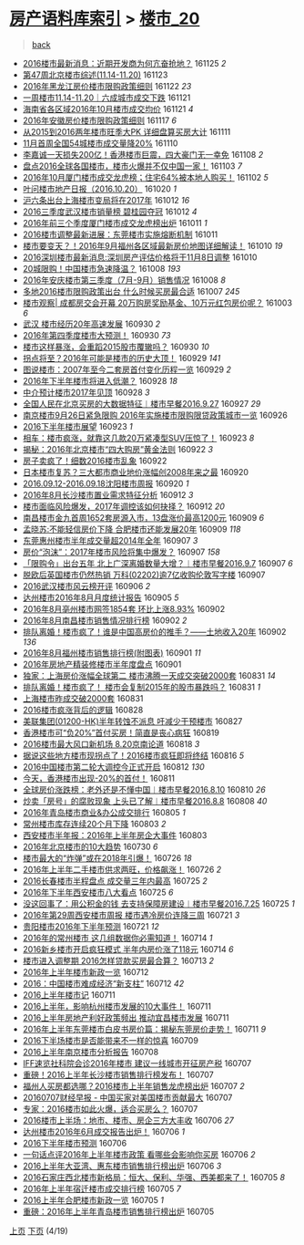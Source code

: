 [房产语料库索引](../../README.md)  > [楼市_20](楼市_20.md)
====
> [back](../README.md)

- [2016楼市最新消息：近期开发商为何亢奋抢地？](http://jkwz.applinzi.com/ittc/6904355472051536901.html#2016%E6%A5%BC%E5%B8%82%E6%9C%80%E6%96%B0%E6%B6%88%E6%81%AF%EF%BC%9A%E8%BF%91%E6%9C%9F%E5%BC%80%E5%8F%91%E5%95%86%E4%B8%BA%E4%BD%95%E4%BA%A2%E5%A5%8B%E6%8A%A2%E5%9C%B0%EF%BC%9F) 161125 *2* 
- [第47周北京楼市综述(11.14-11.20)](http://jkwz.applinzi.com/ittc/6903640656265610245.html#%E7%AC%AC47%E5%91%A8%E5%8C%97%E4%BA%AC%E6%A5%BC%E5%B8%82%E7%BB%BC%E8%BF%B0%2811.14-11.20%29) 161123  
- [2016年黑龙江房价楼市限购政策细则](http://jkwz.applinzi.com/ittc/6903271389846307845.html#2016%E5%B9%B4%E9%BB%91%E9%BE%99%E6%B1%9F%E6%88%BF%E4%BB%B7%E6%A5%BC%E5%B8%82%E9%99%90%E8%B4%AD%E6%94%BF%E7%AD%96%E7%BB%86%E5%88%99) 161122 *23* 
- [一周楼市11.14-11.20｜六成城市成交下跌](http://jkwz.applinzi.com/ittc/6903021102900446212.html#%E4%B8%80%E5%91%A8%E6%A5%BC%E5%B8%8211.14-11.20%EF%BD%9C%E5%85%AD%E6%88%90%E5%9F%8E%E5%B8%82%E6%88%90%E4%BA%A4%E4%B8%8B%E8%B7%8C) 161121  
- [海南省各区域2016年10月楼市成交均价](http://jkwz.applinzi.com/ittc/6902989555677791237.html#%E6%B5%B7%E5%8D%97%E7%9C%81%E5%90%84%E5%8C%BA%E5%9F%9F2016%E5%B9%B410%E6%9C%88%E6%A5%BC%E5%B8%82%E6%88%90%E4%BA%A4%E5%9D%87%E4%BB%B7) 161121 *4* 
- [2016年安徽房价楼市限购政策细则](http://jkwz.applinzi.com/ittc/6901395016127087620.html#2016%E5%B9%B4%E5%AE%89%E5%BE%BD%E6%88%BF%E4%BB%B7%E6%A5%BC%E5%B8%82%E9%99%90%E8%B4%AD%E6%94%BF%E7%AD%96%E7%BB%86%E5%88%99) 161117 *6* 
- [从2015到2016两年楼市旺季大PK 详细盘算买房大计](http://jkwz.applinzi.com/ittc/6899139954013111301.html#%E4%BB%8E2015%E5%88%B02016%E4%B8%A4%E5%B9%B4%E6%A5%BC%E5%B8%82%E6%97%BA%E5%AD%A3%E5%A4%A7PK+%E8%AF%A6%E7%BB%86%E7%9B%98%E7%AE%97%E4%B9%B0%E6%88%BF%E5%A4%A7%E8%AE%A1) 161111  
- [11月首周全国54城楼市成交量降20%](http://jkwz.applinzi.com/ittc/6898798592319292420.html#11%E6%9C%88%E9%A6%96%E5%91%A8%E5%85%A8%E5%9B%BD54%E5%9F%8E%E6%A5%BC%E5%B8%82%E6%88%90%E4%BA%A4%E9%87%8F%E9%99%8D20%25) 161110  
- [李嘉诚一天损失200亿！香港楼市巨震，四大豪门无一幸免](http://jkwz.applinzi.com/ittc/6898275817166996485.html#%E6%9D%8E%E5%98%89%E8%AF%9A%E4%B8%80%E5%A4%A9%E6%8D%9F%E5%A4%B1200%E4%BA%BF%EF%BC%81%E9%A6%99%E6%B8%AF%E6%A5%BC%E5%B8%82%E5%B7%A8%E9%9C%87%EF%BC%8C%E5%9B%9B%E5%A4%A7%E8%B1%AA%E9%97%A8%E6%97%A0%E4%B8%80%E5%B9%B8%E5%85%8D) 161108 *2* 
- [盘点2016全球各国楼市，楼市火爆并不仅中国一家！](http://jkwz.applinzi.com/ittc/6896391190861054980.html#%E7%9B%98%E7%82%B92016%E5%85%A8%E7%90%83%E5%90%84%E5%9B%BD%E6%A5%BC%E5%B8%82%EF%BC%8C%E6%A5%BC%E5%B8%82%E7%81%AB%E7%88%86%E5%B9%B6%E4%B8%8D%E4%BB%85%E4%B8%AD%E5%9B%BD%E4%B8%80%E5%AE%B6%EF%BC%81) 161103 *7* 
- [2016年10月厦门楼市成交龙虎榜；住宅64%被本地人购买！](http://jkwz.applinzi.com/ittc/6895829626332382212.html#2016%E5%B9%B410%E6%9C%88%E5%8E%A6%E9%97%A8%E6%A5%BC%E5%B8%82%E6%88%90%E4%BA%A4%E9%BE%99%E8%99%8E%E6%A6%9C%EF%BC%9B%E4%BD%8F%E5%AE%8564%25%E8%A2%AB%E6%9C%AC%E5%9C%B0%E4%BA%BA%E8%B4%AD%E4%B9%B0%EF%BC%81) 161102 *5* 
- [叶问楼市地产日报（2016.10.20）](http://jkwz.applinzi.com/ittc/6891152882828575749.html#%E5%8F%B6%E9%97%AE%E6%A5%BC%E5%B8%82%E5%9C%B0%E4%BA%A7%E6%97%A5%E6%8A%A5%EF%BC%882016.10.20%EF%BC%89) 161020 *1* 
- [沪六条出台上海楼市变局将在2017年](http://jkwz.applinzi.com/ittc/6888223002570785797.html#%E6%B2%AA%E5%85%AD%E6%9D%A1%E5%87%BA%E5%8F%B0%E4%B8%8A%E6%B5%B7%E6%A5%BC%E5%B8%82%E5%8F%98%E5%B1%80%E5%B0%86%E5%9C%A82017%E5%B9%B4) 161012 *16* 
- [2016三季度武汉楼市销量榜 碧桂园夺冠](http://jkwz.applinzi.com/ittc/6888142328862082052.html#2016%E4%B8%89%E5%AD%A3%E5%BA%A6%E6%AD%A6%E6%B1%89%E6%A5%BC%E5%B8%82%E9%94%80%E9%87%8F%E6%A6%9C+%E7%A2%A7%E6%A1%82%E5%9B%AD%E5%A4%BA%E5%86%A0) 161012 *4* 
- [2016年前三个季度厦门楼市成交龙虎榜出炉](http://jkwz.applinzi.com/ittc/6887732677922259972.html#2016%E5%B9%B4%E5%89%8D%E4%B8%89%E4%B8%AA%E5%AD%A3%E5%BA%A6%E5%8E%A6%E9%97%A8%E6%A5%BC%E5%B8%82%E6%88%90%E4%BA%A4%E9%BE%99%E8%99%8E%E6%A6%9C%E5%87%BA%E7%82%89) 161011 *1* 
- [2016楼市调整最新进展：东莞楼市实施熔断机制](http://jkwz.applinzi.com/ittc/6887663833144886276.html#2016%E6%A5%BC%E5%B8%82%E8%B0%83%E6%95%B4%E6%9C%80%E6%96%B0%E8%BF%9B%E5%B1%95%EF%BC%9A%E4%B8%9C%E8%8E%9E%E6%A5%BC%E5%B8%82%E5%AE%9E%E6%96%BD%E7%86%94%E6%96%AD%E6%9C%BA%E5%88%B6) 161011  
- [楼市要变天？！2016年9月福州各区域最新房价地图详细解读！](http://jkwz.applinzi.com/ittc/6887440639750308868.html#%E6%A5%BC%E5%B8%82%E8%A6%81%E5%8F%98%E5%A4%A9%EF%BC%9F%EF%BC%812016%E5%B9%B49%E6%9C%88%E7%A6%8F%E5%B7%9E%E5%90%84%E5%8C%BA%E5%9F%9F%E6%9C%80%E6%96%B0%E6%88%BF%E4%BB%B7%E5%9C%B0%E5%9B%BE%E8%AF%A6%E7%BB%86%E8%A7%A3%E8%AF%BB%EF%BC%81) 161010 *19* 
- [2016深圳楼市最新消息:深圳房产评估价格将于11月8日调整](http://jkwz.applinzi.com/ittc/6887296837853119492.html#2016%E6%B7%B1%E5%9C%B3%E6%A5%BC%E5%B8%82%E6%9C%80%E6%96%B0%E6%B6%88%E6%81%AF%3A%E6%B7%B1%E5%9C%B3%E6%88%BF%E4%BA%A7%E8%AF%84%E4%BC%B0%E4%BB%B7%E6%A0%BC%E5%B0%86%E4%BA%8E11%E6%9C%888%E6%97%A5%E8%B0%83%E6%95%B4) 161010  
- [20城限购！中国楼市急速降温？](http://jkwz.applinzi.com/ittc/6886728951052895237.html#20%E5%9F%8E%E9%99%90%E8%B4%AD%EF%BC%81%E4%B8%AD%E5%9B%BD%E6%A5%BC%E5%B8%82%E6%80%A5%E9%80%9F%E9%99%8D%E6%B8%A9%EF%BC%9F) 161008 *193* 
- [2016年安庆楼市第三季度（7月-9月）销售情况](http://jkwz.applinzi.com/ittc/6886679389537829892.html#2016%E5%B9%B4%E5%AE%89%E5%BA%86%E6%A5%BC%E5%B8%82%E7%AC%AC%E4%B8%89%E5%AD%A3%E5%BA%A6%EF%BC%887%E6%9C%88-9%E6%9C%88%EF%BC%89%E9%94%80%E5%94%AE%E6%83%85%E5%86%B5) 161008 *8* 
- [多地2016楼市限购政策出台 什么时候买房最合适](http://jkwz.applinzi.com/ittc/6886279080013464581.html#%E5%A4%9A%E5%9C%B02016%E6%A5%BC%E5%B8%82%E9%99%90%E8%B4%AD%E6%94%BF%E7%AD%96%E5%87%BA%E5%8F%B0+%E4%BB%80%E4%B9%88%E6%97%B6%E5%80%99%E4%B9%B0%E6%88%BF%E6%9C%80%E5%90%88%E9%80%82) 161007 *245* 
- [楼市观察| 成都房交会开幕 20万购房奖励基金、10万元红包房价呢？](http://jkwz.applinzi.com/ittc/6884868285996205061.html#%E6%A5%BC%E5%B8%82%E8%A7%82%E5%AF%9F%7C+%E6%88%90%E9%83%BD%E6%88%BF%E4%BA%A4%E4%BC%9A%E5%BC%80%E5%B9%95+20%E4%B8%87%E8%B4%AD%E6%88%BF%E5%A5%96%E5%8A%B1%E5%9F%BA%E9%87%91%E3%80%8110%E4%B8%87%E5%85%83%E7%BA%A2%E5%8C%85%E6%88%BF%E4%BB%B7%E5%91%A2%EF%BC%9F) 161003 *6* 
- [武汉 楼市经历20年高速发展](http://jkwz.applinzi.com/ittc/6883712120033641477.html#%E6%AD%A6%E6%B1%89+%E6%A5%BC%E5%B8%82%E7%BB%8F%E5%8E%8620%E5%B9%B4%E9%AB%98%E9%80%9F%E5%8F%91%E5%B1%95) 160930 *2* 
- [2016年第四季度楼市大预测！](http://jkwz.applinzi.com/ittc/6883606331965047812.html#2016%E5%B9%B4%E7%AC%AC%E5%9B%9B%E5%AD%A3%E5%BA%A6%E6%A5%BC%E5%B8%82%E5%A4%A7%E9%A2%84%E6%B5%8B%EF%BC%81) 160930 *73* 
- [楼市这样暴涨，会重蹈2015股市覆辙吗？](http://jkwz.applinzi.com/ittc/6883556015362016261.html#%E6%A5%BC%E5%B8%82%E8%BF%99%E6%A0%B7%E6%9A%B4%E6%B6%A8%EF%BC%8C%E4%BC%9A%E9%87%8D%E8%B9%882015%E8%82%A1%E5%B8%82%E8%A6%86%E8%BE%99%E5%90%97%EF%BC%9F) 160930 *10* 
- [拐点将至？2016年可能是楼市的历史大顶！](http://jkwz.applinzi.com/ittc/6883238041346376709.html#%E6%8B%90%E7%82%B9%E5%B0%86%E8%87%B3%EF%BC%9F2016%E5%B9%B4%E5%8F%AF%E8%83%BD%E6%98%AF%E6%A5%BC%E5%B8%82%E7%9A%84%E5%8E%86%E5%8F%B2%E5%A4%A7%E9%A1%B6%EF%BC%81) 160929 *141* 
- [图说楼市：2007年至今二套房首付变化历程一览](http://jkwz.applinzi.com/ittc/6883216567520723973.html#%E5%9B%BE%E8%AF%B4%E6%A5%BC%E5%B8%82%EF%BC%9A2007%E5%B9%B4%E8%87%B3%E4%BB%8A%E4%BA%8C%E5%A5%97%E6%88%BF%E9%A6%96%E4%BB%98%E5%8F%98%E5%8C%96%E5%8E%86%E7%A8%8B%E4%B8%80%E8%A7%88) 160929 *2* 
- [2016年下半年楼市将进入低潮？](http://jkwz.applinzi.com/ittc/6882915510940861445.html#2016%E5%B9%B4%E4%B8%8B%E5%8D%8A%E5%B9%B4%E6%A5%BC%E5%B8%82%E5%B0%86%E8%BF%9B%E5%85%A5%E4%BD%8E%E6%BD%AE%EF%BC%9F) 160928 *18* 
- [中介预计楼市2017年见顶](http://jkwz.applinzi.com/ittc/6882830771387106309.html#%E4%B8%AD%E4%BB%8B%E9%A2%84%E8%AE%A1%E6%A5%BC%E5%B8%822017%E5%B9%B4%E8%A7%81%E9%A1%B6) 160928 *3* 
- [全国人民在北京买房的大数据特征︱楼市早餐2016.9.27](http://jkwz.applinzi.com/ittc/6882420555369677829.html#%E5%85%A8%E5%9B%BD%E4%BA%BA%E6%B0%91%E5%9C%A8%E5%8C%97%E4%BA%AC%E4%B9%B0%E6%88%BF%E7%9A%84%E5%A4%A7%E6%95%B0%E6%8D%AE%E7%89%B9%E5%BE%81%EF%B8%B1%E6%A5%BC%E5%B8%82%E6%97%A9%E9%A4%902016.9.27) 160927 *29* 
- [南京楼市9月26日紧急限购 2016年实施楼市限购限贷政策城市一览](http://jkwz.applinzi.com/ittc/6882284577497809924.html#%E5%8D%97%E4%BA%AC%E6%A5%BC%E5%B8%829%E6%9C%8826%E6%97%A5%E7%B4%A7%E6%80%A5%E9%99%90%E8%B4%AD+2016%E5%B9%B4%E5%AE%9E%E6%96%BD%E6%A5%BC%E5%B8%82%E9%99%90%E8%B4%AD%E9%99%90%E8%B4%B7%E6%94%BF%E7%AD%96%E5%9F%8E%E5%B8%82%E4%B8%80%E8%A7%88) 160926  
- [2016下半年楼市展望](http://jkwz.applinzi.com/ittc/6880980483118203909.html#2016%E4%B8%8B%E5%8D%8A%E5%B9%B4%E6%A5%BC%E5%B8%82%E5%B1%95%E6%9C%9B) 160923 *1* 
- [相车：楼市疯涨，就靠这几款20万紧凑型SUV压惊了！](http://jkwz.applinzi.com/ittc/6880724170568107013.html#%E7%9B%B8%E8%BD%A6%EF%BC%9A%E6%A5%BC%E5%B8%82%E7%96%AF%E6%B6%A8%EF%BC%8C%E5%B0%B1%E9%9D%A0%E8%BF%99%E5%87%A0%E6%AC%BE20%E4%B8%87%E7%B4%A7%E5%87%91%E5%9E%8BSUV%E5%8E%8B%E6%83%8A%E4%BA%86%EF%BC%81) 160923 *8* 
- [揭秘：2016年北京楼市“四大购房”黄金法则](http://jkwz.applinzi.com/ittc/6880709487958164485.html#%E6%8F%AD%E7%A7%98%EF%BC%9A2016%E5%B9%B4%E5%8C%97%E4%BA%AC%E6%A5%BC%E5%B8%82%E2%80%9C%E5%9B%9B%E5%A4%A7%E8%B4%AD%E6%88%BF%E2%80%9D%E9%BB%84%E9%87%91%E6%B3%95%E5%88%99) 160922 *3* 
- [房子卖疯了！细数2016楼市乱象](http://jkwz.applinzi.com/ittc/6880617020063745029.html#%E6%88%BF%E5%AD%90%E5%8D%96%E7%96%AF%E4%BA%86%EF%BC%81%E7%BB%86%E6%95%B02016%E6%A5%BC%E5%B8%82%E4%B9%B1%E8%B1%A1) 160922  
- [日本楼市复苏？三大都市商业地价涨幅创2008年来之最](http://jkwz.applinzi.com/ittc/6879975801574917125.html#%E6%97%A5%E6%9C%AC%E6%A5%BC%E5%B8%82%E5%A4%8D%E8%8B%8F%EF%BC%9F%E4%B8%89%E5%A4%A7%E9%83%BD%E5%B8%82%E5%95%86%E4%B8%9A%E5%9C%B0%E4%BB%B7%E6%B6%A8%E5%B9%85%E5%88%9B2008%E5%B9%B4%E6%9D%A5%E4%B9%8B%E6%9C%80) 160920  
- [2016.09.12-2016.09.18沈阳楼市周报](http://jkwz.applinzi.com/ittc/6879963194080101381.html#2016.09.12-2016.09.18%E6%B2%88%E9%98%B3%E6%A5%BC%E5%B8%82%E5%91%A8%E6%8A%A5) 160920 *1* 
- [2016年8月长沙楼市置业需求特征分析](http://jkwz.applinzi.com/ittc/6877019523479241733.html#2016%E5%B9%B48%E6%9C%88%E9%95%BF%E6%B2%99%E6%A5%BC%E5%B8%82%E7%BD%AE%E4%B8%9A%E9%9C%80%E6%B1%82%E7%89%B9%E5%BE%81%E5%88%86%E6%9E%90) 160912 *3* 
- [楼市面临风险爆发，2017年调控该如何抉择？](http://jkwz.applinzi.com/ittc/6876921264496706564.html#%E6%A5%BC%E5%B8%82%E9%9D%A2%E4%B8%B4%E9%A3%8E%E9%99%A9%E7%88%86%E5%8F%91%EF%BC%8C2017%E5%B9%B4%E8%B0%83%E6%8E%A7%E8%AF%A5%E5%A6%82%E4%BD%95%E6%8A%89%E6%8B%A9%EF%BC%9F) 160912 *20* 
- [南昌楼市金九首周1652套房源入市，13盘涨价最高1200元](http://jkwz.applinzi.com/ittc/6875794784286934021.html#%E5%8D%97%E6%98%8C%E6%A5%BC%E5%B8%82%E9%87%91%E4%B9%9D%E9%A6%96%E5%91%A81652%E5%A5%97%E6%88%BF%E6%BA%90%E5%85%A5%E5%B8%82%EF%BC%8C13%E7%9B%98%E6%B6%A8%E4%BB%B7%E6%9C%80%E9%AB%981200%E5%85%83) 160909 *6* 
- [孟晓苏:不能轻信房价下降 合肥楼市还能发展20年](http://jkwz.applinzi.com/ittc/6875777154209547268.html#%E5%AD%9F%E6%99%93%E8%8B%8F%3A%E4%B8%8D%E8%83%BD%E8%BD%BB%E4%BF%A1%E6%88%BF%E4%BB%B7%E4%B8%8B%E9%99%8D+%E5%90%88%E8%82%A5%E6%A5%BC%E5%B8%82%E8%BF%98%E8%83%BD%E5%8F%91%E5%B1%9520%E5%B9%B4) 160909 *118* 
- [东莞惠州楼市半年成交量超2014年全年](http://jkwz.applinzi.com/ittc/6875229152923354117.html#%E4%B8%9C%E8%8E%9E%E6%83%A0%E5%B7%9E%E6%A5%BC%E5%B8%82%E5%8D%8A%E5%B9%B4%E6%88%90%E4%BA%A4%E9%87%8F%E8%B6%852014%E5%B9%B4%E5%85%A8%E5%B9%B4) 160907 *3* 
- [房价“泡沫”：2017年楼市风险将集中爆发？](http://jkwz.applinzi.com/ittc/6875152868465705988.html#%E6%88%BF%E4%BB%B7%E2%80%9C%E6%B3%A1%E6%B2%AB%E2%80%9D%EF%BC%9A2017%E5%B9%B4%E6%A5%BC%E5%B8%82%E9%A3%8E%E9%99%A9%E5%B0%86%E9%9B%86%E4%B8%AD%E7%88%86%E5%8F%91%EF%BC%9F) 160907 *158* 
- [「限购令」出台五年 北上广深离婚数量大增？︱楼市早餐2016.9.7](http://jkwz.applinzi.com/ittc/6875141612560188420.html#%E3%80%8C%E9%99%90%E8%B4%AD%E4%BB%A4%E3%80%8D%E5%87%BA%E5%8F%B0%E4%BA%94%E5%B9%B4+%E5%8C%97%E4%B8%8A%E5%B9%BF%E6%B7%B1%E7%A6%BB%E5%A9%9A%E6%95%B0%E9%87%8F%E5%A4%A7%E5%A2%9E%EF%BC%9F%EF%B8%B1%E6%A5%BC%E5%B8%82%E6%97%A9%E9%A4%902016.9.7) 160907 *6* 
- [脱欧后英国楼市仍然热销 万科(02202)逾7亿收购伦敦写字楼](http://jkwz.applinzi.com/ittc/6875061360894936068.html#%E8%84%B1%E6%AC%A7%E5%90%8E%E8%8B%B1%E5%9B%BD%E6%A5%BC%E5%B8%82%E4%BB%8D%E7%84%B6%E7%83%AD%E9%94%80+%E4%B8%87%E7%A7%91%2802202%29%E9%80%BE7%E4%BA%BF%E6%94%B6%E8%B4%AD%E4%BC%A6%E6%95%A6%E5%86%99%E5%AD%97%E6%A5%BC) 160907  
- [2016武汉楼市风云榜开评](http://jkwz.applinzi.com/ittc/6874581362861933572.html#2016%E6%AD%A6%E6%B1%89%E6%A5%BC%E5%B8%82%E9%A3%8E%E4%BA%91%E6%A6%9C%E5%BC%80%E8%AF%84) 160906 *2* 
- [达州楼市2016年8月月度统计报告](http://jkwz.applinzi.com/ittc/6874429506441446404.html#%E8%BE%BE%E5%B7%9E%E6%A5%BC%E5%B8%822016%E5%B9%B48%E6%9C%88%E6%9C%88%E5%BA%A6%E7%BB%9F%E8%AE%A1%E6%8A%A5%E5%91%8A) 160905 *5* 
- [2016年8月亳州楼市网签1854套 环比上涨8.93%](http://jkwz.applinzi.com/ittc/6873295537364796420.html#2016%E5%B9%B48%E6%9C%88%E4%BA%B3%E5%B7%9E%E6%A5%BC%E5%B8%82%E7%BD%91%E7%AD%BE1854%E5%A5%97+%E7%8E%AF%E6%AF%94%E4%B8%8A%E6%B6%A88.93%25) 160902  
- [2016年8月南昌楼市销售情况排行榜](http://jkwz.applinzi.com/ittc/6873292272988324868.html#2016%E5%B9%B48%E6%9C%88%E5%8D%97%E6%98%8C%E6%A5%BC%E5%B8%82%E9%94%80%E5%94%AE%E6%83%85%E5%86%B5%E6%8E%92%E8%A1%8C%E6%A6%9C) 160902 *2* 
- [排队离婚！楼市疯了！谁是中国高房价的推手？——土地收入20年](http://jkwz.applinzi.com/ittc/6873182561009927173.html#%E6%8E%92%E9%98%9F%E7%A6%BB%E5%A9%9A%EF%BC%81%E6%A5%BC%E5%B8%82%E7%96%AF%E4%BA%86%EF%BC%81%E8%B0%81%E6%98%AF%E4%B8%AD%E5%9B%BD%E9%AB%98%E6%88%BF%E4%BB%B7%E7%9A%84%E6%8E%A8%E6%89%8B%EF%BC%9F%E2%80%94%E2%80%94%E5%9C%9F%E5%9C%B0%E6%94%B6%E5%85%A520%E5%B9%B4) 160902 *136* 
- [2016年8月福州楼市销售排行榜(附图表)](http://jkwz.applinzi.com/ittc/6872951433716040708.html#2016%E5%B9%B48%E6%9C%88%E7%A6%8F%E5%B7%9E%E6%A5%BC%E5%B8%82%E9%94%80%E5%94%AE%E6%8E%92%E8%A1%8C%E6%A6%9C%28%E9%99%84%E5%9B%BE%E8%A1%A8%29) 160901 *11* 
- [2016年房地产精装修楼市半年度盘点](http://jkwz.applinzi.com/ittc/6872917116520498181.html#2016%E5%B9%B4%E6%88%BF%E5%9C%B0%E4%BA%A7%E7%B2%BE%E8%A3%85%E4%BF%AE%E6%A5%BC%E5%B8%82%E5%8D%8A%E5%B9%B4%E5%BA%A6%E7%9B%98%E7%82%B9) 160901  
- [独家：上海房价涨幅全球第二 楼市沸腾一天成交突破2000套](http://jkwz.applinzi.com/ittc/6872516064671433732.html#%E7%8B%AC%E5%AE%B6%EF%BC%9A%E4%B8%8A%E6%B5%B7%E6%88%BF%E4%BB%B7%E6%B6%A8%E5%B9%85%E5%85%A8%E7%90%83%E7%AC%AC%E4%BA%8C+%E6%A5%BC%E5%B8%82%E6%B2%B8%E8%85%BE%E4%B8%80%E5%A4%A9%E6%88%90%E4%BA%A4%E7%AA%81%E7%A0%B42000%E5%A5%97) 160831 *14* 
- [排队离婚！楼市疯了！ 楼市会复制2015年的股市暴跌吗？](http://jkwz.applinzi.com/ittc/6872459325792060421.html#%E6%8E%92%E9%98%9F%E7%A6%BB%E5%A9%9A%EF%BC%81%E6%A5%BC%E5%B8%82%E7%96%AF%E4%BA%86%EF%BC%81+%E6%A5%BC%E5%B8%82%E4%BC%9A%E5%A4%8D%E5%88%B62015%E5%B9%B4%E7%9A%84%E8%82%A1%E5%B8%82%E6%9A%B4%E8%B7%8C%E5%90%97%EF%BC%9F) 160831 *1* 
- [上海楼市昨成交破2000套](http://jkwz.applinzi.com/ittc/6872320436993524740.html#%E4%B8%8A%E6%B5%B7%E6%A5%BC%E5%B8%82%E6%98%A8%E6%88%90%E4%BA%A4%E7%A0%B42000%E5%A5%97) 160831  
- [2016楼市疯涨背后的逻辑](http://jkwz.applinzi.com/ittc/6871320883314033669.html#2016%E6%A5%BC%E5%B8%82%E7%96%AF%E6%B6%A8%E8%83%8C%E5%90%8E%E7%9A%84%E9%80%BB%E8%BE%91) 160828  
- [美联集团(01200-HK)半年转蚀不派息 吁减少干预楼市](http://jkwz.applinzi.com/ittc/6871067847761069060.html#%E7%BE%8E%E8%81%94%E9%9B%86%E5%9B%A2%2801200-HK%29%E5%8D%8A%E5%B9%B4%E8%BD%AC%E8%9A%80%E4%B8%8D%E6%B4%BE%E6%81%AF+%E5%90%81%E5%87%8F%E5%B0%91%E5%B9%B2%E9%A2%84%E6%A5%BC%E5%B8%82) 160827  
- [香港楼市可“负20%”首付买房！简直是丧心病狂](http://jkwz.applinzi.com/ittc/6868084570985071621.html#%E9%A6%99%E6%B8%AF%E6%A5%BC%E5%B8%82%E5%8F%AF%E2%80%9C%E8%B4%9F20%25%E2%80%9D%E9%A6%96%E4%BB%98%E4%B9%B0%E6%88%BF%EF%BC%81%E7%AE%80%E7%9B%B4%E6%98%AF%E4%B8%A7%E5%BF%83%E7%97%85%E7%8B%82) 160819  
- [2016楼市最大风口新机场   8.20京南论道](http://jkwz.applinzi.com/ittc/6867698677371634693.html#2016%E6%A5%BC%E5%B8%82%E6%9C%80%E5%A4%A7%E9%A3%8E%E5%8F%A3%E6%96%B0%E6%9C%BA%E5%9C%BA+++8.20%E4%BA%AC%E5%8D%97%E8%AE%BA%E9%81%93) 160818 *3* 
- [据说这些地方楼市现拐点了！2016楼市疯狂即将终结](http://jkwz.applinzi.com/ittc/6866878900793246724.html#%E6%8D%AE%E8%AF%B4%E8%BF%99%E4%BA%9B%E5%9C%B0%E6%96%B9%E6%A5%BC%E5%B8%82%E7%8E%B0%E6%8B%90%E7%82%B9%E4%BA%86%EF%BC%812016%E6%A5%BC%E5%B8%82%E7%96%AF%E7%8B%82%E5%8D%B3%E5%B0%86%E7%BB%88%E7%BB%93) 160816 *5* 
- [2016中国楼市第二轮大调控今正式开启](http://jkwz.applinzi.com/ittc/6865495085021660164.html#2016%E4%B8%AD%E5%9B%BD%E6%A5%BC%E5%B8%82%E7%AC%AC%E4%BA%8C%E8%BD%AE%E5%A4%A7%E8%B0%83%E6%8E%A7%E4%BB%8A%E6%AD%A3%E5%BC%8F%E5%BC%80%E5%90%AF) 160812 *130* 
- [今天，香港楼市出现-20%的首付！](http://jkwz.applinzi.com/ittc/6865032847320155141.html#%E4%BB%8A%E5%A4%A9%EF%BC%8C%E9%A6%99%E6%B8%AF%E6%A5%BC%E5%B8%82%E5%87%BA%E7%8E%B0-20%25%E7%9A%84%E9%A6%96%E4%BB%98%EF%BC%81) 160811  
- [全球房价涨跌榜：老外还是不懂中国︱楼市早餐2016.8.10](http://jkwz.applinzi.com/ittc/6864619607968711684.html#%E5%85%A8%E7%90%83%E6%88%BF%E4%BB%B7%E6%B6%A8%E8%B7%8C%E6%A6%9C%EF%BC%9A%E8%80%81%E5%A4%96%E8%BF%98%E6%98%AF%E4%B8%8D%E6%87%82%E4%B8%AD%E5%9B%BD%EF%B8%B1%E6%A5%BC%E5%B8%82%E6%97%A9%E9%A4%902016.8.10) 160810 *26* 
- [炒卖「房号」的腐败现象 上头已了解︱楼市早餐2016.8.8](http://jkwz.applinzi.com/ittc/6863895516341076996.html#%E7%82%92%E5%8D%96%E3%80%8C%E6%88%BF%E5%8F%B7%E3%80%8D%E7%9A%84%E8%85%90%E8%B4%A5%E7%8E%B0%E8%B1%A1+%E4%B8%8A%E5%A4%B4%E5%B7%B2%E4%BA%86%E8%A7%A3%EF%B8%B1%E6%A5%BC%E5%B8%82%E6%97%A9%E9%A4%902016.8.8) 160808 *40* 
- [2016年青岛楼市商业&amp;办公成交排行](http://jkwz.applinzi.com/ittc/6862875929201869828.html#2016%E5%B9%B4%E9%9D%92%E5%B2%9B%E6%A5%BC%E5%B8%82%E5%95%86%E4%B8%9A%26amp%3B%E5%8A%9E%E5%85%AC%E6%88%90%E4%BA%A4%E6%8E%92%E8%A1%8C) 160805 *1* 
- [常州楼市库存连续20个月下降](http://jkwz.applinzi.com/ittc/6862134912177669125.html#%E5%B8%B8%E5%B7%9E%E6%A5%BC%E5%B8%82%E5%BA%93%E5%AD%98%E8%BF%9E%E7%BB%AD20%E4%B8%AA%E6%9C%88%E4%B8%8B%E9%99%8D) 160803 *2* 
- [西安楼市半年报：2016年上半年房企大事件](http://jkwz.applinzi.com/ittc/6862059292634645508.html#%E8%A5%BF%E5%AE%89%E6%A5%BC%E5%B8%82%E5%8D%8A%E5%B9%B4%E6%8A%A5%EF%BC%9A2016%E5%B9%B4%E4%B8%8A%E5%8D%8A%E5%B9%B4%E6%88%BF%E4%BC%81%E5%A4%A7%E4%BA%8B%E4%BB%B6) 160803  
- [2016年北京楼市的10大趋势](http://jkwz.applinzi.com/ittc/6860600689050518533.html#2016%E5%B9%B4%E5%8C%97%E4%BA%AC%E6%A5%BC%E5%B8%82%E7%9A%8410%E5%A4%A7%E8%B6%8B%E5%8A%BF) 160730 *6* 
- [楼市最大的“炸弹”或在2018年引爆！](http://jkwz.applinzi.com/ittc/6859206930056348677.html#%E6%A5%BC%E5%B8%82%E6%9C%80%E5%A4%A7%E7%9A%84%E2%80%9C%E7%82%B8%E5%BC%B9%E2%80%9D%E6%88%96%E5%9C%A82018%E5%B9%B4%E5%BC%95%E7%88%86%EF%BC%81) 160726 *18* 
- [2016年上半年二手楼市供求两旺，价格飙涨！](http://jkwz.applinzi.com/ittc/6859183490318468100.html#2016%E5%B9%B4%E4%B8%8A%E5%8D%8A%E5%B9%B4%E4%BA%8C%E6%89%8B%E6%A5%BC%E5%B8%82%E4%BE%9B%E6%B1%82%E4%B8%A4%E6%97%BA%EF%BC%8C%E4%BB%B7%E6%A0%BC%E9%A3%99%E6%B6%A8%EF%BC%81) 160726 *2* 
- [2016长春楼市半程盘点 成交量三年内最高](http://jkwz.applinzi.com/ittc/6858791076021928965.html#2016%E9%95%BF%E6%98%A5%E6%A5%BC%E5%B8%82%E5%8D%8A%E7%A8%8B%E7%9B%98%E7%82%B9+%E6%88%90%E4%BA%A4%E9%87%8F%E4%B8%89%E5%B9%B4%E5%86%85%E6%9C%80%E9%AB%98) 160725 *2* 
- [2016年下半年西安楼市八大看点](http://jkwz.applinzi.com/ittc/6858740516895851524.html#2016%E5%B9%B4%E4%B8%8B%E5%8D%8A%E5%B9%B4%E8%A5%BF%E5%AE%89%E6%A5%BC%E5%B8%82%E5%85%AB%E5%A4%A7%E7%9C%8B%E7%82%B9) 160725 *6* 
- [没这回事了：用公积金的钱 去支持保障房建设︱楼市早餐2016.7.25](http://jkwz.applinzi.com/ittc/6858676260162765829.html#%E6%B2%A1%E8%BF%99%E5%9B%9E%E4%BA%8B%E4%BA%86%EF%BC%9A%E7%94%A8%E5%85%AC%E7%A7%AF%E9%87%91%E7%9A%84%E9%92%B1+%E5%8E%BB%E6%94%AF%E6%8C%81%E4%BF%9D%E9%9A%9C%E6%88%BF%E5%BB%BA%E8%AE%BE%EF%B8%B1%E6%A5%BC%E5%B8%82%E6%97%A9%E9%A4%902016.7.25) 160725 *1* 
- [2016年第29周西安楼市周报 楼市遇冷房价连降三周](http://jkwz.applinzi.com/ittc/6857372216815256581.html#2016%E5%B9%B4%E7%AC%AC29%E5%91%A8%E8%A5%BF%E5%AE%89%E6%A5%BC%E5%B8%82%E5%91%A8%E6%8A%A5+%E6%A5%BC%E5%B8%82%E9%81%87%E5%86%B7%E6%88%BF%E4%BB%B7%E8%BF%9E%E9%99%8D%E4%B8%89%E5%91%A8) 160721 *3* 
- [贵阳楼市2016年下半年预测](http://jkwz.applinzi.com/ittc/6857337254137299972.html#%E8%B4%B5%E9%98%B3%E6%A5%BC%E5%B8%822016%E5%B9%B4%E4%B8%8B%E5%8D%8A%E5%B9%B4%E9%A2%84%E6%B5%8B) 160721 *12* 
- [2016年的常州楼市 这几组数据你必需知道！](http://jkwz.applinzi.com/ittc/6854648115868730372.html#2016%E5%B9%B4%E7%9A%84%E5%B8%B8%E5%B7%9E%E6%A5%BC%E5%B8%82+%E8%BF%99%E5%87%A0%E7%BB%84%E6%95%B0%E6%8D%AE%E4%BD%A0%E5%BF%85%E9%9C%80%E7%9F%A5%E9%81%93%EF%BC%81) 160714 *1* 
- [2016新乡楼市开启疯狂模式 半年内房价涨了118元](http://jkwz.applinzi.com/ittc/6854650109949903876.html#2016%E6%96%B0%E4%B9%A1%E6%A5%BC%E5%B8%82%E5%BC%80%E5%90%AF%E7%96%AF%E7%8B%82%E6%A8%A1%E5%BC%8F+%E5%8D%8A%E5%B9%B4%E5%86%85%E6%88%BF%E4%BB%B7%E6%B6%A8%E4%BA%86118%E5%85%83) 160714 *6* 
- [楼市进入调整期 2016怎样贷款买房最合算？](http://jkwz.applinzi.com/ittc/6854405961661547525.html#%E6%A5%BC%E5%B8%82%E8%BF%9B%E5%85%A5%E8%B0%83%E6%95%B4%E6%9C%9F+2016%E6%80%8E%E6%A0%B7%E8%B4%B7%E6%AC%BE%E4%B9%B0%E6%88%BF%E6%9C%80%E5%90%88%E7%AE%97%EF%BC%9F) 160713 *2* 
- [2016年上半年楼市新政一览](http://jkwz.applinzi.com/ittc/6854028177344824325.html#2016%E5%B9%B4%E4%B8%8A%E5%8D%8A%E5%B9%B4%E6%A5%BC%E5%B8%82%E6%96%B0%E6%94%BF%E4%B8%80%E8%A7%88) 160712  
- [2016：中国楼市难成经济“新支柱”](http://jkwz.applinzi.com/ittc/6849489598828512261.html#2016%EF%BC%9A%E4%B8%AD%E5%9B%BD%E6%A5%BC%E5%B8%82%E9%9A%BE%E6%88%90%E7%BB%8F%E6%B5%8E%E2%80%9C%E6%96%B0%E6%94%AF%E6%9F%B1%E2%80%9D) 160712 *42* 
- [2016上半年楼市记](http://jkwz.applinzi.com/ittc/6853550738172806148.html#2016%E4%B8%8A%E5%8D%8A%E5%B9%B4%E6%A5%BC%E5%B8%82%E8%AE%B0) 160711  
- [2016上半年，影响杭州楼市发展的10大事件！](http://jkwz.applinzi.com/ittc/6853667036835873796.html#2016%E4%B8%8A%E5%8D%8A%E5%B9%B4%EF%BC%8C%E5%BD%B1%E5%93%8D%E6%9D%AD%E5%B7%9E%E6%A5%BC%E5%B8%82%E5%8F%91%E5%B1%95%E7%9A%8410%E5%A4%A7%E4%BA%8B%E4%BB%B6%EF%BC%81) 160711  
- [2016上半年房地产利好政策频出 推动宜昌楼市发展](http://jkwz.applinzi.com/ittc/6853620733082862597.html#2016%E4%B8%8A%E5%8D%8A%E5%B9%B4%E6%88%BF%E5%9C%B0%E4%BA%A7%E5%88%A9%E5%A5%BD%E6%94%BF%E7%AD%96%E9%A2%91%E5%87%BA+%E6%8E%A8%E5%8A%A8%E5%AE%9C%E6%98%8C%E6%A5%BC%E5%B8%82%E5%8F%91%E5%B1%95) 160711  
- [2016年上半年东莞楼市白皮书房价篇：揭秘东莞房价走势！](http://jkwz.applinzi.com/ittc/6853531565732398085.html#2016%E5%B9%B4%E4%B8%8A%E5%8D%8A%E5%B9%B4%E4%B8%9C%E8%8E%9E%E6%A5%BC%E5%B8%82%E7%99%BD%E7%9A%AE%E4%B9%A6%E6%88%BF%E4%BB%B7%E7%AF%87%EF%BC%9A%E6%8F%AD%E7%A7%98%E4%B8%9C%E8%8E%9E%E6%88%BF%E4%BB%B7%E8%B5%B0%E5%8A%BF%EF%BC%81) 160711 *9* 
- [2016下半场楼市是否能带来不一样的惊喜](http://jkwz.applinzi.com/ittc/6852439523749004292.html#2016%E4%B8%8B%E5%8D%8A%E5%9C%BA%E6%A5%BC%E5%B8%82%E6%98%AF%E5%90%A6%E8%83%BD%E5%B8%A6%E6%9D%A5%E4%B8%8D%E4%B8%80%E6%A0%B7%E7%9A%84%E6%83%8A%E5%96%9C) 160709  
- [2016上半年南京楼市分析报告](http://jkwz.applinzi.com/ittc/6852424324090430469.html#2016%E4%B8%8A%E5%8D%8A%E5%B9%B4%E5%8D%97%E4%BA%AC%E6%A5%BC%E5%B8%82%E5%88%86%E6%9E%90%E6%8A%A5%E5%91%8A) 160708  
- [IFF速览社科院会诊2016年楼市 建议一线城市开征房产税](http://jkwz.applinzi.com/ittc/6852172619474011141.html#IFF%E9%80%9F%E8%A7%88%E7%A4%BE%E7%A7%91%E9%99%A2%E4%BC%9A%E8%AF%8A2016%E5%B9%B4%E6%A5%BC%E5%B8%82+%E5%BB%BA%E8%AE%AE%E4%B8%80%E7%BA%BF%E5%9F%8E%E5%B8%82%E5%BC%80%E5%BE%81%E6%88%BF%E4%BA%A7%E7%A8%8E) 160707  
- [重磅！2016上半年长沙楼市销售排行榜发布！](http://jkwz.applinzi.com/ittc/6852142866541052932.html#%E9%87%8D%E7%A3%85%EF%BC%812016%E4%B8%8A%E5%8D%8A%E5%B9%B4%E9%95%BF%E6%B2%99%E6%A5%BC%E5%B8%82%E9%94%80%E5%94%AE%E6%8E%92%E8%A1%8C%E6%A6%9C%E5%8F%91%E5%B8%83%EF%BC%81) 160707  
- [福州人买房都选哪？2016楼市上半年销售龙虎榜出炉](http://jkwz.applinzi.com/ittc/6852095020303385605.html#%E7%A6%8F%E5%B7%9E%E4%BA%BA%E4%B9%B0%E6%88%BF%E9%83%BD%E9%80%89%E5%93%AA%EF%BC%9F2016%E6%A5%BC%E5%B8%82%E4%B8%8A%E5%8D%8A%E5%B9%B4%E9%94%80%E5%94%AE%E9%BE%99%E8%99%8E%E6%A6%9C%E5%87%BA%E7%82%89) 160707 *2* 
- [20160707财经早报 - 中国买家对美国楼市贡献最大](http://jkwz.applinzi.com/ittc/6852058368008782852.html#20160707%E8%B4%A2%E7%BB%8F%E6%97%A9%E6%8A%A5+-+%E4%B8%AD%E5%9B%BD%E4%B9%B0%E5%AE%B6%E5%AF%B9%E7%BE%8E%E5%9B%BD%E6%A5%BC%E5%B8%82%E8%B4%A1%E7%8C%AE%E6%9C%80%E5%A4%A7) 160707  
- [专家：2016楼市如此火爆，适合买房么？](http://jkwz.applinzi.com/ittc/6852053508752409604.html#%E4%B8%93%E5%AE%B6%EF%BC%9A2016%E6%A5%BC%E5%B8%82%E5%A6%82%E6%AD%A4%E7%81%AB%E7%88%86%EF%BC%8C%E9%80%82%E5%90%88%E4%B9%B0%E6%88%BF%E4%B9%88%EF%BC%9F) 160707  
- [2016楼市上半场：地市、楼市、房企三方大丰收](http://jkwz.applinzi.com/ittc/6851817438622254085.html#2016%E6%A5%BC%E5%B8%82%E4%B8%8A%E5%8D%8A%E5%9C%BA%EF%BC%9A%E5%9C%B0%E5%B8%82%E3%80%81%E6%A5%BC%E5%B8%82%E3%80%81%E6%88%BF%E4%BC%81%E4%B8%89%E6%96%B9%E5%A4%A7%E4%B8%B0%E6%94%B6) 160706 *27* 
- [达州楼市2016年6月成交报告出炉！](http://jkwz.applinzi.com/ittc/6851766568425620485.html#%E8%BE%BE%E5%B7%9E%E6%A5%BC%E5%B8%822016%E5%B9%B46%E6%9C%88%E6%88%90%E4%BA%A4%E6%8A%A5%E5%91%8A%E5%87%BA%E7%82%89%EF%BC%81) 160706 *1* 
- [2016下半年楼市预测](http://jkwz.applinzi.com/ittc/6851707973843551237.html#2016%E4%B8%8B%E5%8D%8A%E5%B9%B4%E6%A5%BC%E5%B8%82%E9%A2%84%E6%B5%8B) 160706  
- [一句话点评2016年上半年楼市政策 看哪些会影响你买房](http://jkwz.applinzi.com/ittc/6851670087295304709.html#%E4%B8%80%E5%8F%A5%E8%AF%9D%E7%82%B9%E8%AF%842016%E5%B9%B4%E4%B8%8A%E5%8D%8A%E5%B9%B4%E6%A5%BC%E5%B8%82%E6%94%BF%E7%AD%96+%E7%9C%8B%E5%93%AA%E4%BA%9B%E4%BC%9A%E5%BD%B1%E5%93%8D%E4%BD%A0%E4%B9%B0%E6%88%BF) 160706 *2* 
- [2016上半年大亚湾、惠东楼市销售排行榜出炉](http://jkwz.applinzi.com/ittc/6851657432346133508.html#2016%E4%B8%8A%E5%8D%8A%E5%B9%B4%E5%A4%A7%E4%BA%9A%E6%B9%BE%E3%80%81%E6%83%A0%E4%B8%9C%E6%A5%BC%E5%B8%82%E9%94%80%E5%94%AE%E6%8E%92%E8%A1%8C%E6%A6%9C%E5%87%BA%E7%82%89) 160706 *3* 
- [2016石家庄西北楼市新格局：恒大、保利、华强、西美都来了！](http://jkwz.applinzi.com/ittc/6851452063619482628.html#2016%E7%9F%B3%E5%AE%B6%E5%BA%84%E8%A5%BF%E5%8C%97%E6%A5%BC%E5%B8%82%E6%96%B0%E6%A0%BC%E5%B1%80%EF%BC%9A%E6%81%92%E5%A4%A7%E3%80%81%E4%BF%9D%E5%88%A9%E3%80%81%E5%8D%8E%E5%BC%BA%E3%80%81%E8%A5%BF%E7%BE%8E%E9%83%BD%E6%9D%A5%E4%BA%86%EF%BC%81) 160705 *8* 
- [2016年上半年宿迁楼市成交排行榜](http://jkwz.applinzi.com/ittc/6851384823725425669.html#2016%E5%B9%B4%E4%B8%8A%E5%8D%8A%E5%B9%B4%E5%AE%BF%E8%BF%81%E6%A5%BC%E5%B8%82%E6%88%90%E4%BA%A4%E6%8E%92%E8%A1%8C%E6%A6%9C) 160705 *7* 
- [2016上半年合肥楼市新政一览](http://jkwz.applinzi.com/ittc/6851352014805795845.html#2016%E4%B8%8A%E5%8D%8A%E5%B9%B4%E5%90%88%E8%82%A5%E6%A5%BC%E5%B8%82%E6%96%B0%E6%94%BF%E4%B8%80%E8%A7%88) 160705 *1* 
- [重磅：2016年上半年青岛楼市销售排行榜出炉](http://jkwz.applinzi.com/ittc/6851308118310650884.html#%E9%87%8D%E7%A3%85%EF%BC%9A2016%E5%B9%B4%E4%B8%8A%E5%8D%8A%E5%B9%B4%E9%9D%92%E5%B2%9B%E6%A5%BC%E5%B8%82%E9%94%80%E5%94%AE%E6%8E%92%E8%A1%8C%E6%A6%9C%E5%87%BA%E7%82%89) 160705  


 [上页](楼市_205.md) [下页](楼市_203.md)          (4/19)